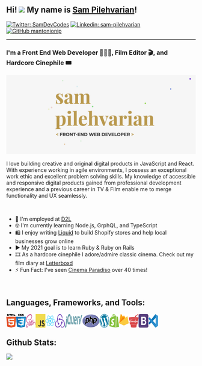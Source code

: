 ## Hi! <img src="https://media.giphy.com/media/hvRJCLFzcasrR4ia7z/giphy.gif" width="25px"> My name is [Sam Pilehvarian][website]!

[![Twitter: SamDevCodes](https://img.shields.io/twitter/follow/SamDevCodes?style=social)](https://twitter.com/SamDevCodes)
[![Linkedin: sam-pilehvarian](https://img.shields.io/badge/-sampilehvarian-blue?style=flat-square&logo=Linkedin&logoColor=white&link=https://www.linkedin.com/in/helloalexdodd/)](https://www.linkedin.com/in/sam-pilehvarian/)
[![GitHub mantonionip](https://img.shields.io/github/followers/mantonionip?label=follow&style=social)](https://github.com/mantonionip)

<hr />

### I'm a Front End Web Developer 👨🏻‍💻, Film Editor 🎬, and Hardcore Cinephile 🎟

![](https://github.com/mantonionip/mantonionip/blob/main/hero-img.png)

I love building creative and original digital products in JavaScript and React. With experience working in agile environments, I possess an exceptional work ethic and excellent problem solving skills. My knowledge of accessible and responsive digital products gained from professional development experience and a previous career in TV & Film enable me to merge functionality and UX seamlessly.

<br />

- 💼 I'm employed at [D2L](https://www.d2l.com/)
- 🤓 I'm currently learning Node.js, GrphQL, and TypeScript
- 🛍 I enjoy writing [Liquid](https://shopify.github.io/liquid/) to build Shopify stores and help local businesses grow online
- ▶️ My 2021 goal is to learn Ruby & Ruby on Rails
- 🎞 As a hardcore cinephile I adore/admire classic cinema. Check out my film diary at [Letterboxd](https://letterboxd.com/MantonioniP/)
- ⚡️ Fun Fact: I've seen [Cinema Paradiso](https://www.youtube.com/watch?v=JMyVSD6OvO8&ab_channel=ArrowAcademy) over 40 times!

<br />

## Languages, Frameworks, and Tools:

<img width="26px" height="36.5px" align="left" src="./html5.svg" alt="HTML5" title="HTML5">
<img width="26px" height="36.5px" align="left" src="./css3.svg" alt="CSS3" title="CSS3">
<img width="26px" height="36.5px" align="left" src="./sass.svg" alt="SCSS" title="SCSS">
<img width="26px" height="36.5px" align="left" src="./js.svg" alt="JavaScript" title="JavaScript">
<img width="26px" height="36.5px" align="left" src="./react.svg" alt="React.js" title="React.js">
<img width="26px" height="36.5px" align="left" src="./redux.svg" alt="Redux" title="Redux">
<img width="46px" height="36.5px" align="left" src="./jquery.svg" alt="jQuery" title="jQuery">
<img width="46px" height="36.5px" align="left" src="./php.svg" alt="PHP" title="PHP">
<img width="26px" height="36.5px" align="left" src="./wordpress.svg" alt="WordPress" title="WordPress">
<img width="26px" height="36.5px" align="left" src="./shopify.svg" alt="Shopify" title="Shopify">
<img width="26px" height="30.5px" align="left" src="./firebase.svg" alt="Firebase" title="Firebase">
<img width="26px" height="36.5px" align="left" src="./gulp.png" alt="Gulp" title="Gulp">
<img width="26px" height="36.5px" align="left" src="./bootstrap4.svg" alt="Bootstrap 4" title="Bootstrap 4">
<img width="26px" height="36.5px" align="left" src="./visual-studio-code.svg" alt="Visual Studio Code" title="Visual Studio Code">

<br />
<br />

## Github Stats:

<div align="left">
  <div style="display: flex; flex-direction: column; align-items: left;">
    <img src="https://github-readme-stats.vercel.app/api?username=mantonionip&count_private=true&show_icons=true&locale=en&theme=algolia" />
  </div>
</div>

[website]: https://samdev.codes
[twitter]: https://twitter.com/SamDevCodes
[linkedin]: https://www.linkedin.com/in/sam-pilehvarian/
